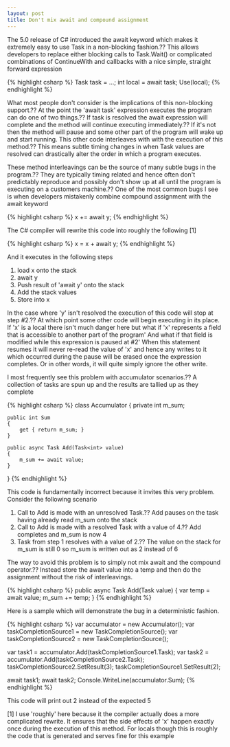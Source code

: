 ```yaml
---
layout: post
title: Don't mix await and compound assignment
---
```

The 5.0 release of C# introduced the await keyword which makes it extremely
easy to use Task<T> in a non-blocking fashion.?? This allows developers to
replace either blocking calls to Task.Wait() or complicated combinations of
ContinueWith and callbacks with a nice simple, straight forward expression

{% highlight csharp %}
Task<int> task = ...;
int local = await task;
Use(local);
{% endhighlight %}

What most people don't consider is the implications of this non-blocking
support.?? At the point the 'await task' expression executes the program can do
one of two things.?? If task is resolved the await expression will complete and
the method will continue executing immediately.?? If it's not then the method
will pause and some other part of the program will wake up and start running.
This other code interleaves with with the execution of this method.?? This
means subtle timing changes in when Task values are resolved can drastically
alter the order in which a program executes.

These method interleavings can be the source of many subtle bugs in the
program.?? They are typically timing related and hence often don't predictably
reproduce and possibly don't show up at all until the program is executing on
a customers machine.?? One of the most common bugs I see is when developers
mistakenly combine compound assignment with the await keyword

{% highlight csharp %}
x += await y;
{% endhighlight %}

The C# compiler will rewrite this code into roughly the following [1]

{% highlight csharp %}
x = x + await y;
{% endhighlight %}

And it executes in the following steps

  1. load x onto the stack 
  2. await y 
  3. Push result of 'await y' onto the stack 
  4. Add the stack values 
  5. Store into x

In the case where 'y' isn't resolved the execution of this code will stop at
step #2.?? At which point some other code will begin executing in its place.
If 'x' is a local there isn't much danger here but what if 'x' represents a
field that is accessible to another part of the program' And what if that
field is modified while this expression is paused at #2' When this statement
resumes it will never re-read the value of 'x' and hence any writes to it
which occurred during the pause will be erased once the expression completes.
Or in other words, it will quite simply ignore the other write.

I most frequently see this problem with accumulator scenarios.?? A collection
of tasks are spun up and the results are tallied up as they complete

{% highlight csharp %}
class Accumulator
{
    private int m_sum;

    public int Sum
    {
        get { return m_sum; }
    }

    public async Task Add(Task<int> value)
    {
        m_sum += await value;
    }
}
{% endhighlight %}

This code is fundamentally incorrect because it invites this very problem.
Consider the following scenario

  1. Call to Add is made with an unresolved Task.?? Add pauses on the task having already read m_sum onto the stack
  2. Call to Add is made with a resolved Task with a value of 4.?? Add completes and m_sum is now 4 
  3. Task from step 1 resolves with a value of 2.?? The value on the stack for m_sum is still 0 so m_sum is written out as 2 instead of 6 

The way to avoid this problem is to simply not mix await and the compound
operator.?? Instead store the await value into a temp and then do the
assignment without the risk of interleavings.

{% highlight csharp %}
public async Task Add(Task<int> value)
{
    var temp = await value;
    m_sum += temp;
}
{% endhighlight %}


Here is a sample which will demonstrate the bug in a deterministic fashion.

    
{% highlight csharp %}
var accumulator = new Accumulator();
var taskCompletionSource1 = new TaskCompletionSource<int>();
var taskCompletionSource2 = new TaskCompletionSource<int>();

var task1 = accumulator.Add(taskCompletionSource1.Task);
var task2 = accumulator.Add(taskCompletionSource2.Task);
taskCompletionSource2.SetResult(3);
taskCompletionSource1.SetResult(2);

await task1;
await task2;
Console.WriteLine(accumulator.Sum);
{% endhighlight %}

This code will print out 2 instead of the expected 5

[1] I use 'roughly' here because it the compiler actually does a more
complicated rewrite. It ensures that the side effects of 'x' happen exactly
once during the execution of this method. For locals though this is roughly
the code that is generated and serves fine for this example

